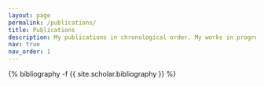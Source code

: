 ```yaml
---
layout: page
permalink: /publications/
title: Publications
description: My publications in chronological order. My works in progress are listen on my CV.
nav: true
nav_order: 1
---
```

<!-- _pages/publications.md -->
<div class="publications">

{% bibliography -f {{ site.scholar.bibliography }} %}

</div>
